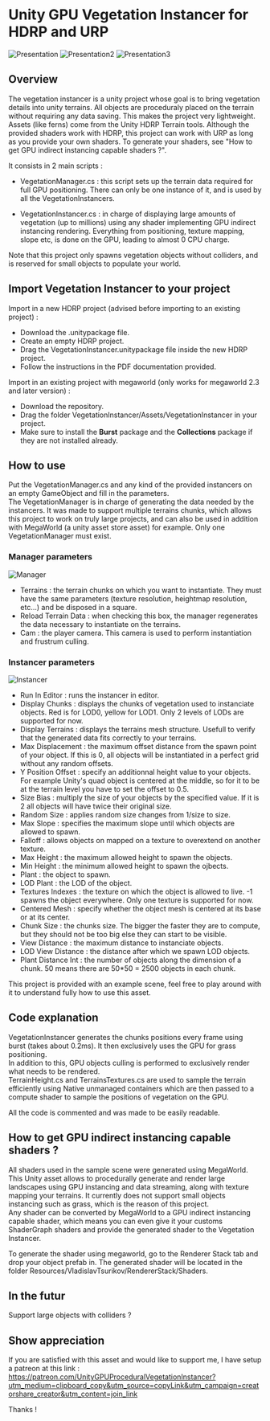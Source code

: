 # Unity GPU Vegetation Instancer for HDRP and URP

![Presentation](./ReadmeImages/presentation.png?raw=true "Presentation")
![Presentation2](./ReadmeImages/presentation2.png?raw=true "Presentation2")
![Presentation3](./ReadmeImages/gif.gif?raw=true "Presentation3")

## Overview

The vegetation instancer is a unity project whose goal is to bring vegetation details into unity terrains. All objects are proceduraly placed on the terrain without requiring any data saving. This makes the project very lightweight. Assets (like ferns) come from the Unity HDRP Terrain tools. Although the provided shaders work with HDRP, this project can work with URP as long as you provide your own shaders. To generate your shaders, see "How to get GPU indirect instancing capable shaders ?".   

It consists in 2 main scripts :   

- VegetationManager.cs : this script sets up the terrain data required for full GPU positioning. There can only be one instance of it, and is used by all the VegetationInstancers.   

- VegetationInstancer.cs : in charge of displaying large amounts of vegetation (up to millions) using any shader implementing GPU indirect instancing rendering. Everything from positioning, texture mapping, slope etc, is done on the GPU, leading to almost 0 CPU charge.   

Note that this project only spawns vegetation objects without colliders, and is reserved for small objects to populate your world.   

## Import Vegetation Instancer to your project

Import in a new HDRP project (advised before importing to an existing project) :    

- Download the .unitypackage file.   
- Create an empty HDRP project.   
- Drag the VegetationInstancer.unitypackage file inside the new HDRP project.   
- Follow the instructions in the PDF documentation provided.  

Import in an existing project with megaworld (only works for megaworld 2.3 and later version) :    

- Download the repository.   
- Drag the folder VegetationInstancer/Assets/VegetationInstancer in your project.    
- Make sure to install the **Burst** package and the **Collections** package if they are not installed already.   

## How to use

Put the VegetationManager.cs and any kind of the provided instancers on an empty GameObject and fill in the parameters.   
The VegetationManager is in charge of generating the data needed by the instancers. It was made to support multiple terrains chunks, which allows this project to work on truly large projects, and can also be used in addition with MegaWorld (a unity asset store asset) for example. Only one VegetationManager must exist.   

### Manager parameters

![Manager](./ReadmeImages/manager.png?raw=true "Manager")

- Terrains : the terrain chunks on which you want to instantiate. They must have the same parameters (texture resolution, heightmap resolution, etc...) and be disposed in a square.   
- Reload Terrain Data : when checking this box, the manager regenerates the data necessary to instantiate on the terrains.   
- Cam : the player camera. This camera is used to perform instantiation and frustrum culling.   

### Instancer parameters

![Instancer](./ReadmeImages/instancer.png?raw=true "Instancer")

- Run In Editor : runs the instancer in editor.   
- Display Chunks : displays the chunks of vegetation used to instanciate objects. Red is for LOD0, yellow for LOD1. Only 2 levels of LODs are supported for now.   
- Display Terrains : displays the terrains mesh structure. Usefull to verify that the generated data fits correctly to your terrains.   
- Max Displacement : the maximum offset distance from the spawn point of your object. If this is 0, all objects will be instantiated in a perfect grid without any random offsets.   
- Y Position Offset : specify an additionnal height value to your objects. For example Unity's quad object is centered at the middle, so for it to be at the terrain level you have to set the offset to 0.5.   
- Size Bias : multiply the size of your objects by the specified value. If it is 2 all objects will have twice their original size.   
- Random Size : applies random size changes from 1/size to size.   
- Max Slope : specifies the maximum slope until which objects are allowed to spawn.   
- Falloff : allows objects on mapped on a texture to overextend on another texture.   
- Max Height : the maximum allowed height to spawn the objects.   
- Min Height : the minimum allowed height to spawn the ojbects.   
- Plant : the object to spawn.   
- LOD Plant : the LOD of the object.   
- Textures Indexes : the texture on which the object is allowed to live. -1 spawns the object everywhere. Only one texture is supported for now.   
- Centered Mesh : specify whether the object mesh is centered at its base or at its center.   
- Chunk Size : the chunks size. The bigger the faster they are to compute, but they should not be too big else they can start to be visible.   
- View Distance : the maximum distance to instanciate objects.   
- LOD View Distance : the distance after which we spawn LOD objects.   
- Plant Distance Int : the number of objects along the dimension of a chunk. 50 means there are 50*50 = 2500 objects in each chunk.   

This project is provided with an example scene, feel free to play around with it to understand fully how to use this asset.   

## Code explanation

VegetationInstancer generates the chunks positions every frame using burst (takes about 0.2ms). It then exclusively uses the GPU for grass positioning.   
In addition to this, GPU objects culling is performed to exclusively render what needs to be rendered.   
TerrainHeight.cs and TerrainsTextures.cs are used to sample the terrain efficiently using Native unmanaged containers which are then passed to a compute shader to sample the positions of vegetation on the GPU.   

All the code is commented and was made to be easily readable.   

## How to get GPU indirect instancing capable shaders ?

All shaders used in the sample scene were generated using MegaWorld. This Unity asset allows to procedurally generate and render large landscapes using GPU instancing and data streaming, along with texture mapping your terrains. It currently does not support small objects instancing such as grass, which is the reason of this project.   
Any shader can be converted by MegaWorld to a GPU indirect instancing capable shader, which means you can even give it your customs ShaderGraph shaders and provide the generated shader to the Vegetation Instancer.   

To generate the shader using megaworld, go to the Renderer Stack tab and drop your object prefab in. The generated shader will be located in the folder Resources/VladislavTsurikov/RendererStack/Shaders.

## In the futur

Support large objects with colliders ?   


## Show appreciation

If you are satisfied with this asset and would like to support me, I have setup a patreon at this link : https://patreon.com/UnityGPUProceduralVegetationInstancer?utm_medium=clipboard_copy&utm_source=copyLink&utm_campaign=creatorshare_creator&utm_content=join_link

Thanks !
